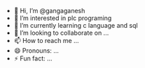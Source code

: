 - 👋 Hi, I’m @gangaganesh
- 👀 I’m interested in plc programing
- 🌱 I’m currently learning c language and sql
- 💞️ I’m looking to collaborate on ...
- 📫 How to reach me ...
- 😄 Pronouns: ...
- ⚡ Fun fact: ...

<!---
gangaganesh/gangaganesh is a ✨ special ✨ repository because its `README.md` (this file) appears on your GitHub profile.
You can click the Preview link to take a look at your changes.
--->

